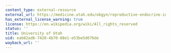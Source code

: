 ```yaml
---
content_type: external-resource
external_url: https://medicine.utah.edu/obgyn/reproductive-endocrine-infertility/
has_external_license_warning: true
license: https://en.wikipedia.org/wiki/All_rights_reserved
status: ''
title: University of Utah
uid: eab82ad6-7420-4b70-88e1-e53be5d676de
wayback_url: ''
---
```

